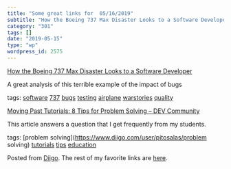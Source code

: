 ```yaml
---
title: "Some great links for  05/16/2019"
subtitle: "How the Boeing 737 Max Disaster Looks to a Software Developer"
category: "301"
tags: []
date: "2019-05-15"
type: "wp"
wordpress_id: 2575
---
```

[How the Boeing 737 Max Disaster Looks to a Software Developer](https://spectrum.ieee.org/aerospace/aviation/how-the-boeing-737-max-disaster-looks-to-a-software-developer) 

A great analysis of this terrible example of the impact of bugs

 tags: [software](https://www.diigo.com/user/pitosalas/software) [737](https://www.diigo.com/user/pitosalas/737) [bugs](https://www.diigo.com/user/pitosalas/bugs) [testing](https://www.diigo.com/user/pitosalas/testing) [airplane](https://www.diigo.com/user/pitosalas/airplane) [warstories](https://www.diigo.com/user/pitosalas/warstories) [quality](https://www.diigo.com/user/pitosalas/quality)

 [Moving Past Tutorials: 8 Tips for Problem Solving – DEV Community ](https://dev.to/aspittel/moving-past-tutorials-8-tips-for-problem-solving-3e0p?utm_source=digest_mailer&utm_medium=email&utm_campaign=digest_email) 

This article answers a question that I get frequently from my students. 

 tags: [problem solving](https://www.diigo.com/user/pitosalas/problem solving) [tutorials](https://www.diigo.com/user/pitosalas/tutorials) [tips](https://www.diigo.com/user/pitosalas/tips) [education](https://www.diigo.com/user/pitosalas/education)

Posted from [Diigo](https://www.diigo.com). The rest of my favorite links are [here](https://www.diigo.com/user/pitosalas).
